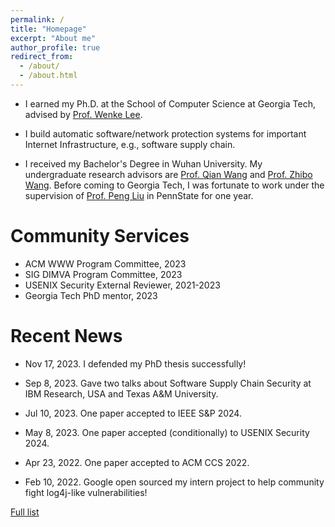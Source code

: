 ```yaml
---
permalink: /
title: "Homepage"
excerpt: "About me"
author_profile: true
redirect_from: 
  - /about/
  - /about.html
---
```


* I earned my Ph.D. at the School of Computer Science at Georgia Tech, advised by [Prof. Wenke Lee](http://wenke.gtisc.gatech.edu).

* I build automatic software/network protection systems for important Internet Infrastructure, e.g., software supply chain.

* I received my Bachelor's Degree in Wuhan University. My undergraduate research advisors are [Prof. Qian Wang](https://scholar.google.com/citations?user=CD7ybnAAAAAJ&hl=en) and [Prof. Zhibo Wang](https://person.zju.edu.cn/zhibowang). Before coming to Georgia Tech, I was fortunate to work under the supervision of [Prof. Peng Liu](https://s2.ist.psu.edu/pliu/) in PennState for one year.


Community Services
=====
* ACM WWW Program Committee, 2023
* SIG DIMVA Program Committee, 2023
* USENIX Security External Reviewer, 2021-2023
* Georgia Tech PhD mentor, 2023 

Recent News
=====
* Nov 17, 2023. I defended my PhD thesis successfully!

* Sep 8, 2023. Gave two talks about Software Supply Chain Security at IBM Research, USA and Texas A&M University.

* Jul 10, 2023. One paper accepted to IEEE S&P 2024.

* May 8, 2023. One paper accepted (conditionally) to USENIX Security 2024.

* Apr 23, 2022.  One paper accepted to ACM CCS 2022.

* Feb 10, 2022. Google open sourced my intern project to help community fight log4j-like vulnerabilities!


[Full list](/news)





